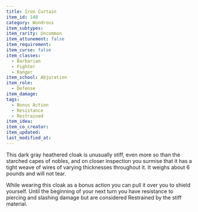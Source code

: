 ```yaml
---
title: Iron Curtain
item_id: 148
category: Wondrous
item_subtypes:
item_rarity: Uncommon
item_attunement: false
item_requirement:
item_curse: false
item_classes:
  - Barbarian
  - Fighter
  - Ranger
item_school: Abjuration
item_role:
  - Defense
item_damage:
tags:
  - Bonus Action
  - Resistance
  - Restrained
item_idea:
item_co_creator:
item_updated:
last_modified_at:
---
```


This dark gray heathered cloak is unusually stiff, even more so than the starched capes of nobles, and on closer inspection you surmise that it has a tight weave of wires of varying thicknesses throughout it. It weighs about 6 pounds and will not tear.

While wearing this cloak as a bonus action you can pull it over you to shield yourself. Until the beginning of your next turn you have resistance to piercing and slashing damage but are considered Restrained by the stiff material.
